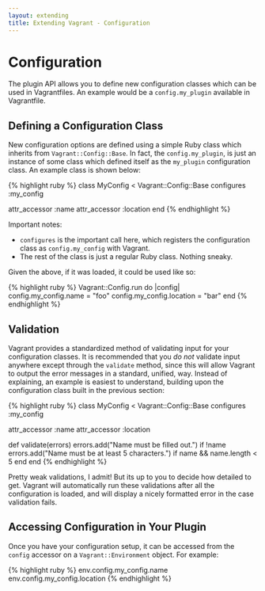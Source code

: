 ```yaml
---
layout: extending
title: Extending Vagrant - Configuration
---
```

# Configuration

The plugin API allows you to define new configuration classes which
can be used in Vagrantfiles. An example would be a `config.my_plugin`
available in Vagrantfile.

## Defining a Configuration Class

New configuration options are defined using a simple Ruby class
which inherits from `Vagrant::Config::Base`. In fact, the `config.my_plugin`,
is just an instance of some class which defined itself as the
`my_plugin` configuration class. An example class is shown below:

{% highlight ruby %}
class MyConfig < Vagrant::Config::Base
  configures :my_config

  attr_accessor :name
  attr_accessor :location
end
{% endhighlight %}

Important notes:

* `configures` is the important call here, which registers the configuration
  class as `config.my_config` with Vagrant.
* The rest of the class is just a regular Ruby class. Nothing sneaky.

Given the above, if it was loaded, it could be used like so:

{% highlight ruby %}
Vagrant::Config.run do |config|
  config.my_config.name = "foo"
  config.my_config.location = "bar"
end
{% endhighlight %}

## Validation

Vagrant provides a standardized method of validating input for your
configuration classes. It is recommended that you _do not_ validate
input anywhere except through the `validate` method, since this will
allow Vagrant to output the error messages in a standard, unified, way.
Instead of explaining, an example is easiest to understand, building
upon the configuration class built in the previous section:

{% highlight ruby %}
class MyConfig < Vagrant::Config::Base
  configures :my_config

  attr_accessor :name
  attr_accessor :location

  def validate(errors)
    errors.add("Name must be filled out.") if !name
    errors.add("Name must be at least 5 characters.") if name && name.length < 5
  end
end
{% endhighlight %}

Pretty weak validations, I admit! But its up to you to decide how
detailed to get. Vagrant will automatically run these validations
after all the configuration is loaded, and will display a nicely formatted
error in the case validation fails.

## Accessing Configuration in Your Plugin

Once you have your configuration setup, it can be accessed from the
`config` accessor on a `Vagrant::Environment` object. For example:

{% highlight ruby %}
env.config.my_config.name
env.config.my_config.location
{% endhighlight %}
